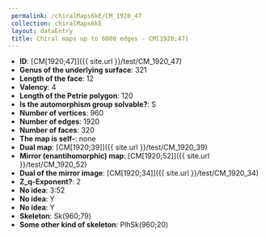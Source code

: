 ```yaml
--- 
 permalink: /chiralMaps6kE/CM_1920_47 
 collection: chiralMaps6kE
 layout: dataEntry
 title: Chiral maps up to 6000 edges - CM[1920;47]
---
```


- **ID**: [CM[1920;47]]({{ site.url }}/test/CM_1920_47)
- **Genus of the underlying surface**: 321
- **Length of the face**: 12
- **Valency**: 4
- **Length of the Petrie polygon**: 120
- **Is the automorphism group solvable?**: S
- **Number of vertices**: 960
- **Number of edges**: 1920
- **Number of faces**: 320
- **The map is self-**: none
- **Dual map**: [CM[1920;39]]({{ site.url }}/test/CM_1920_39)
- **Mirror (enantihomorphic) map**: [CM[1920;52]]({{ site.url }}/test/CM_1920_52)
- **Dual of the mirror image**: [CM[1920;34]]({{ site.url }}/test/CM_1920_34)
- **Z_q-Exponent?**: 2
- **No idea**:  3:52
- **No idea**: Y
- **No idea**: Y
- **Skeleton**: Sk(960;79)
- **Some other kind of skeleton**: PlhSk(960;20)
